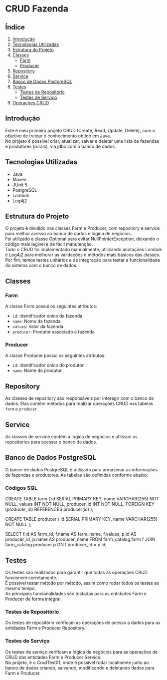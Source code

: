 # CRUD Fazenda

## Índice
1. [Introdução](#introdução)
2. [Tecnologias Utilizadas](#tecnologias-utilizadas)
3. [Estrutura do Projeto](#estrutura-do-projeto)
4. [Classes](#classes)
    - [Farm](#farm)
    - [Producer](#producer)
5. [Repository](#repository)
6. [Service](#service)
7. [Banco de Dados PostgreSQL](#banco-de-dados-postgresql)
8. [Testes](#testes)
    - [Testes de Repositório](#testes-de-repositório)
    - [Testes de Serviço](#testes-de-serviço)
9. [Operações CRUD](#operações-crud)

## Introdução
Este é meu primeiro projeto CRUD (Create, Read, Update, Delete), com o objetivo de treinar o conhecimento obtido em Java.<br> 
No projeto é possível criar, atualizar, salvar e deletar uma lista de fazendas e produtores (rurais), via jdbc com o banco de dados.

## Tecnologias Utilizadas
- Java
- Maven
- JUnit 5
- PostgreSQL
- Lombok
- Log4j2

## Estrutura do Projeto
O projeto é dividido nas classes Farm e Producer, com repository e service para melhor acesso ao banco de dados e lógica de negócios.<br>
Foi utilizado a classe Optional para evitar NullPointerException, deixando o código mais legível e de fácil manutenção.<br>
Todo o CRUD foi implementado manualmente, utilizando anotações Lombok e Log4j2 para melhorar as validações e métodos mais básicos das classes.<br>
Por fim, temos testes unitários e de integração para testar a funcionalidade do sistema com o banco de dados.

## Classes

### Farm
A classe Farm possui os seguintes atributos:
- `id`: Identificador único da fazenda
- `name`: Nome da fazenda
- `values`: Valor da fazenda
- `producer`: Produtor associado à fazenda

### Producer
A classe Producer possui os seguintes atributos:
- `id`: Identificador único do produtor
- `name`: Nome do produtor

## Repository
As classes de repository são responsáveis por interagir com o banco de dados. Elas contêm métodos para realizar operações CRUD nas tabelas `farm` e `producer`.

## Service
As classes de service contêm a lógica de negócios e utilizam os repositories para acessar o banco de dados. 

## Banco de Dados PostgreSQL
O banco de dados PostgreSQL é utilizado para armazenar as informações de fazendas e produtores. As tabelas são definidas conforme abaixo:

### Códigos SQL

CREATE TABLE farm (
    id SERIAL PRIMARY KEY,
    name VARCHAR(255) NOT NULL,
    values INT NOT NULL,
    producer_id INT NOT NULL,
    FOREIGN KEY (producer_id) REFERENCES producer(id)
);

CREATE TABLE producer (
    id SERIAL PRIMARY KEY,
    name VARCHAR(255) NOT NULL
);

SELECT f.id AS farm_id, f.name AS farm_name, f.values, p.id AS producer_id, p.name AS producer_name
FROM farm_catalog.farm f
JOIN farm_catalog.producer p ON f.producer_id = p.id;

## Testes
Os testes são realizados para garantir que todas as operações CRUD funcionem corretamente.<br>
É possível testar método por método, assim como rodar todos os testes ao mesmo tempo.<br>
As principais funcionalidades são testadas para as entidades Farm e Producer de forma integral.

### Testes de Repositório
Os testes de repositório verificam as operações de acesso a dados para as entidades Farm e Producer Repository.

### Testes de Serviço
Os testes de serviço verificam a lógica de negócios para as operações de CRUD das entidades Farm e Producer Service.<br>
No projeto, é o CrudTest01, onde é possível rodar localmente junto ao banco de dados criando, salvando, modificando e deletando dados para Farm e Producer.